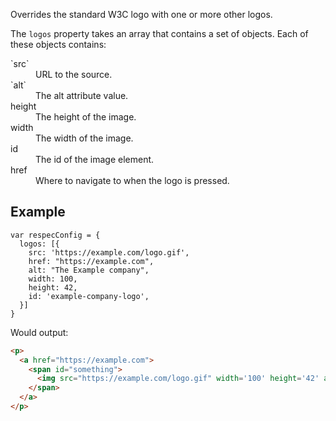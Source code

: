 Overrides the standard W3C logo with one or more other logos.

The `logos` property takes an array that contains a set of objects. Each of these objects contains:

<dl>
  <dt>`src`</dt>
  <dd>URL to the source.</dd>
  <dt>`alt`</dt>
  <dd>The alt attribute value.</dd>
  <dt>height</dt>
  <dd>The height of the image.</dd>
  <dt>width</dt>
  <dd>The width of the image.</dd>
  <dt>id</dt>
  <dd>The id of the image element.</dd>
  <dt>href</dt>
  <dd>Where to navigate to when the logo is pressed.</dd>
</dl>

## Example
```JS
var respecConfig = {
  logos: [{
    src: 'https://example.com/logo.gif',
    href: "https://example.com",
    alt: "The Example company",
    width: 100,
    height: 42,
    id: 'example-company-logo',
  }]
}
```

Would output:

```HTML 
<p>
  <a href="https://example.com">
    <span id="something">
      <img src="https://example.com/logo.gif" width='100' height='42' alt='example.com' />
    </span>
  </a>
</p>
```